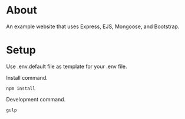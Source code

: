 # About
An example website that uses Express, EJS, Mongoose, and Bootstrap.

# Setup
Use .env.default file as template for your .env file.

Install command.
```
npm install
```

Development command.
```
gulp
```